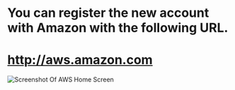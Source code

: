 #
#
# You can register the new account with Amazon with the following URL.

# http://aws.amazon.com

![Screenshot Of AWS Home Screen](https://github.com/devopstrainings/linux-basics-katakoda/raw/master/01-Server%20Creation%20in%20AWS/images/01.png)

# 
# 